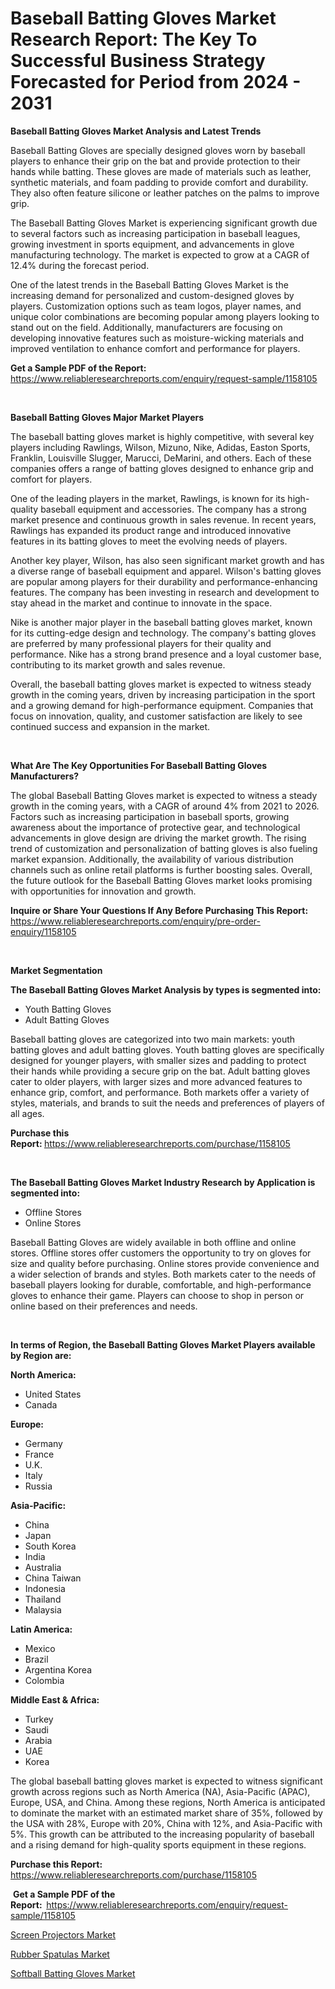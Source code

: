 <p><h1>Baseball Batting Gloves Market Research Report: The Key To Successful Business Strategy Forecasted for Period from 2024 - 2031</h1></p><p><strong>Baseball Batting Gloves Market Analysis and Latest Trends</strong></p>
<p><p>Baseball Batting Gloves are specially designed gloves worn by baseball players to enhance their grip on the bat and provide protection to their hands while batting. These gloves are made of materials such as leather, synthetic materials, and foam padding to provide comfort and durability. They also often feature silicone or leather patches on the palms to improve grip.</p><p>The Baseball Batting Gloves Market is experiencing significant growth due to several factors such as increasing participation in baseball leagues, growing investment in sports equipment, and advancements in glove manufacturing technology. The market is expected to grow at a CAGR of 12.4% during the forecast period.</p><p>One of the latest trends in the Baseball Batting Gloves Market is the increasing demand for personalized and custom-designed gloves by players. Customization options such as team logos, player names, and unique color combinations are becoming popular among players looking to stand out on the field. Additionally, manufacturers are focusing on developing innovative features such as moisture-wicking materials and improved ventilation to enhance comfort and performance for players.</p></p>
<p><strong>Get a Sample PDF of the Report:&nbsp;</strong> <a href="https://www.reliableresearchreports.com/enquiry/request-sample/1158105">https://www.reliableresearchreports.com/enquiry/request-sample/1158105</a></p>
<p>&nbsp;</p>
<p><strong>Baseball Batting Gloves Major Market Players</strong></p>
<p><p>The baseball batting gloves market is highly competitive, with several key players including Rawlings, Wilson, Mizuno, Nike, Adidas, Easton Sports, Franklin, Louisville Slugger, Marucci, DeMarini, and others. Each of these companies offers a range of batting gloves designed to enhance grip and comfort for players.</p><p>One of the leading players in the market, Rawlings, is known for its high-quality baseball equipment and accessories. The company has a strong market presence and continuous growth in sales revenue. In recent years, Rawlings has expanded its product range and introduced innovative features in its batting gloves to meet the evolving needs of players.</p><p>Another key player, Wilson, has also seen significant market growth and has a diverse range of baseball equipment and apparel. Wilson's batting gloves are popular among players for their durability and performance-enhancing features. The company has been investing in research and development to stay ahead in the market and continue to innovate in the space.</p><p>Nike is another major player in the baseball batting gloves market, known for its cutting-edge design and technology. The company's batting gloves are preferred by many professional players for their quality and performance. Nike has a strong brand presence and a loyal customer base, contributing to its market growth and sales revenue.</p><p>Overall, the baseball batting gloves market is expected to witness steady growth in the coming years, driven by increasing participation in the sport and a growing demand for high-performance equipment. Companies that focus on innovation, quality, and customer satisfaction are likely to see continued success and expansion in the market.</p></p>
<p>&nbsp;</p>
<p><strong>What Are The Key Opportunities For Baseball Batting Gloves Manufacturers?</strong></p>
<p><p>The global Baseball Batting Gloves market is expected to witness a steady growth in the coming years, with a CAGR of around 4% from 2021 to 2026. Factors such as increasing participation in baseball sports, growing awareness about the importance of protective gear, and technological advancements in glove design are driving the market growth. The rising trend of customization and personalization of batting gloves is also fueling market expansion. Additionally, the availability of various distribution channels such as online retail platforms is further boosting sales. Overall, the future outlook for the Baseball Batting Gloves market looks promising with opportunities for innovation and growth.</p></p>
<p><strong>Inquire or Share Your Questions If Any Before Purchasing This Report:</strong> <a href="https://www.reliableresearchreports.com/enquiry/pre-order-enquiry/1158105">https://www.reliableresearchreports.com/enquiry/pre-order-enquiry/1158105</a></p>
<p>&nbsp;</p>
<p><strong>Market Segmentation</strong></p>
<p><strong>The Baseball Batting Gloves Market Analysis by types is segmented into:</strong></p>
<p><ul><li>Youth Batting Gloves</li><li>Adult Batting Gloves</li></ul></p>
<p><p>Baseball batting gloves are categorized into two main markets: youth batting gloves and adult batting gloves. Youth batting gloves are specifically designed for younger players, with smaller sizes and padding to protect their hands while providing a secure grip on the bat. Adult batting gloves cater to older players, with larger sizes and more advanced features to enhance grip, comfort, and performance. Both markets offer a variety of styles, materials, and brands to suit the needs and preferences of players of all ages.</p></p>
<p><strong>Purchase this Report:&nbsp;</strong><a href="https://www.reliableresearchreports.com/purchase/1158105">https://www.reliableresearchreports.com/purchase/1158105</a></p>
<p>&nbsp;</p>
<p><strong>The Baseball Batting Gloves Market Industry Research by Application is segmented into:</strong></p>
<p><ul><li>Offline Stores</li><li>Online Stores</li></ul></p>
<p><p>Baseball Batting Gloves are widely available in both offline and online stores. Offline stores offer customers the opportunity to try on gloves for size and quality before purchasing. Online stores provide convenience and a wider selection of brands and styles. Both markets cater to the needs of baseball players looking for durable, comfortable, and high-performance gloves to enhance their game. Players can choose to shop in person or online based on their preferences and needs.</p></p>
<p>&nbsp;</p>
<p><strong>In terms of Region, the Baseball Batting Gloves Market Players available by Region are:</strong></p>
<p>
    <p> <strong> North America: </strong>
        <ul>
            <li>United States</li>
            <li>Canada</li>
        </ul>
        </p> 
    <p> <strong> Europe: </strong>
        <ul>
            <li>Germany</li>
            <li>France</li>
            <li>U.K.</li>
            <li>Italy</li>
            <li>Russia</li>
        </ul>
        </p> 
    <p> <strong> Asia-Pacific: </strong>
        <ul>
            <li>China</li>
            <li>Japan</li>
            <li>South Korea</li>
            <li>India</li>
            <li>Australia</li>
            <li>China Taiwan</li>
            <li>Indonesia</li>
            <li>Thailand</li>
            <li>Malaysia</li>
        </ul>
        </p> 
    <p> <strong> Latin America: </strong>
        <ul>
            <li>Mexico</li>
            <li>Brazil</li>
            <li>Argentina Korea</li>
            <li>Colombia</li>
        </ul>
        </p> 
    <p> <strong> Middle East & Africa: </strong>
        <ul>
            <li>Turkey</li>
            <li>Saudi</li>
            <li>Arabia</li>
            <li>UAE</li>
            <li>Korea</li>
        </ul>
    </p>
    </p>
<p><p>The global baseball batting gloves market is expected to witness significant growth across regions such as North America (NA), Asia-Pacific (APAC), Europe, USA, and China. Among these regions, North America is anticipated to dominate the market with an estimated market share of 35%, followed by the USA with 28%, Europe with 20%, China with 12%, and Asia-Pacific with 5%. This growth can be attributed to the increasing popularity of baseball and a rising demand for high-quality sports equipment in these regions.</p></p>
<p><strong>Purchase this Report: </strong><a href="https://www.reliableresearchreports.com/purchase/1158105">https://www.reliableresearchreports.com/purchase/1158105</a></p>
<p>&nbsp;<strong>Get a Sample PDF of the Report:&nbsp;&nbsp;</strong><a href="https://www.reliableresearchreports.com/enquiry/request-sample/1158105">https://www.reliableresearchreports.com/enquiry/request-sample/1158105</a></p>
<p><strong></strong></p>
<p><p><a href="https://github.com/yemakinde/Market-Research-Report-List-1/blob/main/screen-projectors-market.md">Screen Projectors Market</a></p><p><a href="https://github.com/jsmusil/Market-Research-Report-List-2/blob/main/rubber-spatulas-market.md">Rubber Spatulas Market</a></p><p><a href="https://github.com/Alonsoolds3wq1d81czn8rbol/Market-Research-Report-List-1/blob/main/softball-batting-gloves-market.md">Softball Batting Gloves Market</a></p></p>